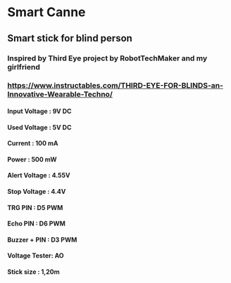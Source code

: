 # Smart Canne
## Smart stick for blind person

### Inspired by Third Eye project by RobotTechMaker and my girlfriend
### https://www.instructables.com/THIRD-EYE-FOR-BLINDS-an-Innovative-Wearable-Techno/

#### Input Voltage : 9V DC
#### Used Voltage  : 5V DC
#### Current       : 100 mA
#### Power         : 500 mW
#### Alert Voltage : 4.55V
#### Stop Voltage  : 4.4V
#### TRG PIN       : D5 PWM
#### Echo PIN      : D6 PWM
#### Buzzer + PIN  : D3 PWM
#### Voltage Tester: AO
#### Stick size    : 1,20m

